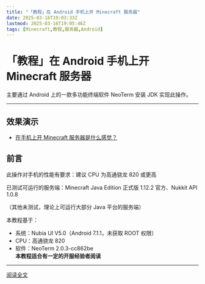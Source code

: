 ```yaml
---
title: "「教程」在 Android 手机上开 Minecraft 服务器"
date: 2025-03-16T19:03:33Z
lastmod: 2025-03-16T19:05:46Z
tags: [Minecraft,教程,服务器,Android]
---
```


# 「教程」在 Android 手机上开 Minecraft 服务器

主要通过 Android 上的一款多功能终端软件 NeoTerm 安装 JDK 实现此操作。

---

## 效果演示

- [在手机上开 Minecraft 服务器是什么感觉？](https://www.bilibili.com/video/av47523062)

## 前言

此操作对手机的性能有要求：建议 CPU 为高通骁龙 820 或更高

已测试可运行的服务端：Minecraft Java Edition 正式版 1.12.2 官方、Nukkit API 1.0.8

（其他未测试，理论上可运行大部分 Java 平台的服务端）

本教程基于：

- 系统：Nubia UI V5.0（Android 7.1.1，未获取 ROOT 权限）
- CPU：高通骁龙 820
- 软件：NeoTerm 2.0.3-cc862be  
  **本教程适合有一定的开服经验者阅读**

---

[阅读全文](https://www.bilibili.com/read/cv2535765)

‍
